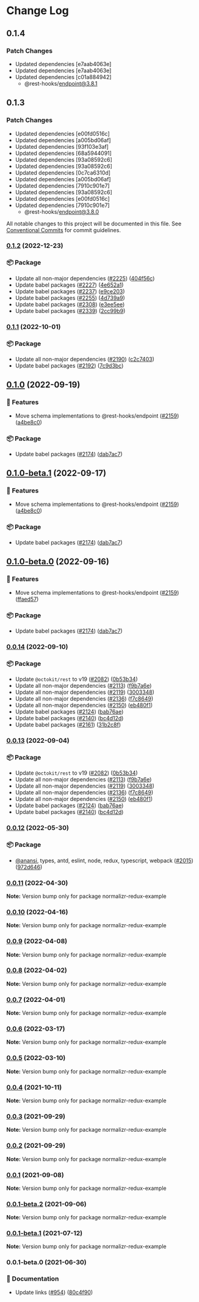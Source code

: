 # Change Log

## 0.1.4

### Patch Changes

- Updated dependencies [e7aab4063e]
- Updated dependencies [e7aab4063e]
- Updated dependencies [c01a884942]
  - @rest-hooks/endpoint@3.8.1

## 0.1.3

### Patch Changes

- Updated dependencies [e00fd0516c]
- Updated dependencies [a005bd06af]
- Updated dependencies [93f103e3af]
- Updated dependencies [68a5944091]
- Updated dependencies [93a08592c6]
- Updated dependencies [93a08592c6]
- Updated dependencies [0c7ca6310d]
- Updated dependencies [a005bd06af]
- Updated dependencies [7910c901e7]
- Updated dependencies [93a08592c6]
- Updated dependencies [e00fd0516c]
- Updated dependencies [7910c901e7]
  - @rest-hooks/endpoint@3.8.0

All notable changes to this project will be documented in this file.
See [Conventional Commits](https://conventionalcommits.org) for commit guidelines.

### [0.1.2](https://github.com/coinbase/rest-hooks/compare/normalizr-redux-example@0.1.1...normalizr-redux-example@0.1.2) (2022-12-23)

### 📦 Package

- Update all non-major dependencies ([#2225](https://github.com/coinbase/rest-hooks/issues/2225)) ([404f56c](https://github.com/coinbase/rest-hooks/commit/404f56c9112e50d063578e0df84616152d9b803c))
- Update babel packages ([#2227](https://github.com/coinbase/rest-hooks/issues/2227)) ([4e652a1](https://github.com/coinbase/rest-hooks/commit/4e652a13552cbf467ca140738f9603aba06cffee))
- Update babel packages ([#2237](https://github.com/coinbase/rest-hooks/issues/2237)) ([e9ce203](https://github.com/coinbase/rest-hooks/commit/e9ce2032b799992ddbb57729f9521e8d3ecf7393))
- Update babel packages ([#2255](https://github.com/coinbase/rest-hooks/issues/2255)) ([4d739a9](https://github.com/coinbase/rest-hooks/commit/4d739a9dbe2d9796f21e24ebb2022e10575bd0c4))
- Update babel packages ([#2308](https://github.com/coinbase/rest-hooks/issues/2308)) ([e3ee5ee](https://github.com/coinbase/rest-hooks/commit/e3ee5ee57431971ba4bdb47b48ed89933412374c))
- Update babel packages ([#2339](https://github.com/coinbase/rest-hooks/issues/2339)) ([2cc99b9](https://github.com/coinbase/rest-hooks/commit/2cc99b99aeece58b0e7674ca80d3372555612c63))

### [0.1.1](https://github.com/coinbase/rest-hooks/compare/normalizr-redux-example@0.1.0...normalizr-redux-example@0.1.1) (2022-10-01)

### 📦 Package

- Update all non-major dependencies ([#2190](https://github.com/coinbase/rest-hooks/issues/2190)) ([c2c7403](https://github.com/coinbase/rest-hooks/commit/c2c74033ecf2004ddebaf064af64f37894f20dec))
- Update babel packages ([#2192](https://github.com/coinbase/rest-hooks/issues/2192)) ([7c9d3bc](https://github.com/coinbase/rest-hooks/commit/7c9d3bc8ea3019490a1f9e1978c3709b346d582d))

## [0.1.0](https://github.com/coinbase/rest-hooks/compare/normalizr-redux-example@0.0.14...normalizr-redux-example@0.1.0) (2022-09-19)

### 🚀 Features

- Move schema implementations to @rest-hooks/endpoint ([#2159](https://github.com/coinbase/rest-hooks/issues/2159)) ([a4be8c0](https://github.com/coinbase/rest-hooks/commit/a4be8c08ea515a27254ea480da2baffa1534b09d))

### 📦 Package

- Update babel packages ([#2174](https://github.com/coinbase/rest-hooks/issues/2174)) ([dab7ac7](https://github.com/coinbase/rest-hooks/commit/dab7ac798850fc0519ffe5793601757b10d949b2))

## [0.1.0-beta.1](https://github.com/coinbase/rest-hooks/compare/normalizr-redux-example@0.0.14...normalizr-redux-example@0.1.0-beta.1) (2022-09-17)

### 🚀 Features

- Move schema implementations to @rest-hooks/endpoint ([#2159](https://github.com/coinbase/rest-hooks/issues/2159)) ([a4be8c0](https://github.com/coinbase/rest-hooks/commit/a4be8c08ea515a27254ea480da2baffa1534b09d))

### 📦 Package

- Update babel packages ([#2174](https://github.com/coinbase/rest-hooks/issues/2174)) ([dab7ac7](https://github.com/coinbase/rest-hooks/commit/dab7ac798850fc0519ffe5793601757b10d949b2))

## [0.1.0-beta.0](https://github.com/coinbase/rest-hooks/compare/normalizr-redux-example@0.0.14...normalizr-redux-example@0.1.0-beta.0) (2022-09-16)

### 🚀 Features

- Move schema implementations to @rest-hooks/endpoint ([#2159](https://github.com/coinbase/rest-hooks/issues/2159)) ([ffaed57](https://github.com/coinbase/rest-hooks/commit/ffaed57a3b397f6eeb69ab3a9fd51366b298b3e5))

### 📦 Package

- Update babel packages ([#2174](https://github.com/coinbase/rest-hooks/issues/2174)) ([dab7ac7](https://github.com/coinbase/rest-hooks/commit/dab7ac798850fc0519ffe5793601757b10d949b2))

### [0.0.14](https://github.com/coinbase/rest-hooks/compare/normalizr-redux-example@0.0.12...normalizr-redux-example@0.0.14) (2022-09-10)

### 📦 Package

- Update `@octokit/rest` to v19 ([#2082](https://github.com/coinbase/rest-hooks/issues/2082)) ([0b53b34](https://github.com/coinbase/rest-hooks/commit/0b53b347b328b58314ca769919ffb6501ea0b67d))
- Update all non-major dependencies ([#2113](https://github.com/coinbase/rest-hooks/issues/2113)) ([f9b7a6e](https://github.com/coinbase/rest-hooks/commit/f9b7a6e5b19a0d6f26208af517451affa161b070))
- Update all non-major dependencies ([#2119](https://github.com/coinbase/rest-hooks/issues/2119)) ([3003348](https://github.com/coinbase/rest-hooks/commit/3003348ba96781085a6f8a6a86a882438ba2b5ea))
- Update all non-major dependencies ([#2136](https://github.com/coinbase/rest-hooks/issues/2136)) ([f7c8649](https://github.com/coinbase/rest-hooks/commit/f7c864998abc68cae1a4130f2de50e055c7a5269))
- Update all non-major dependencies ([#2150](https://github.com/coinbase/rest-hooks/issues/2150)) ([eb480f1](https://github.com/coinbase/rest-hooks/commit/eb480f1f567944208483c9239256e7bcf81351e7))
- Update babel packages ([#2124](https://github.com/coinbase/rest-hooks/issues/2124)) ([bab76ae](https://github.com/coinbase/rest-hooks/commit/bab76ae4ac54474634d3cb323b69ef9be5773a03))
- Update babel packages ([#2140](https://github.com/coinbase/rest-hooks/issues/2140)) ([bc4d12d](https://github.com/coinbase/rest-hooks/commit/bc4d12d5369f4eee17f32d9379793cfc9b679d61))
- Update babel packages ([#2161](https://github.com/coinbase/rest-hooks/issues/2161)) ([31b2c8f](https://github.com/coinbase/rest-hooks/commit/31b2c8ff3d9f9001c31f3f5c15bec1321a15361d))

### [0.0.13](https://github.com/coinbase/rest-hooks/compare/normalizr-redux-example@0.0.12...normalizr-redux-example@0.0.13) (2022-09-04)

### 📦 Package

- Update `@octokit/rest` to v19 ([#2082](https://github.com/coinbase/rest-hooks/issues/2082)) ([0b53b34](https://github.com/coinbase/rest-hooks/commit/0b53b347b328b58314ca769919ffb6501ea0b67d))
- Update all non-major dependencies ([#2113](https://github.com/coinbase/rest-hooks/issues/2113)) ([f9b7a6e](https://github.com/coinbase/rest-hooks/commit/f9b7a6e5b19a0d6f26208af517451affa161b070))
- Update all non-major dependencies ([#2119](https://github.com/coinbase/rest-hooks/issues/2119)) ([3003348](https://github.com/coinbase/rest-hooks/commit/3003348ba96781085a6f8a6a86a882438ba2b5ea))
- Update all non-major dependencies ([#2136](https://github.com/coinbase/rest-hooks/issues/2136)) ([f7c8649](https://github.com/coinbase/rest-hooks/commit/f7c864998abc68cae1a4130f2de50e055c7a5269))
- Update all non-major dependencies ([#2150](https://github.com/coinbase/rest-hooks/issues/2150)) ([eb480f1](https://github.com/coinbase/rest-hooks/commit/eb480f1f567944208483c9239256e7bcf81351e7))
- Update babel packages ([#2124](https://github.com/coinbase/rest-hooks/issues/2124)) ([bab76ae](https://github.com/coinbase/rest-hooks/commit/bab76ae4ac54474634d3cb323b69ef9be5773a03))
- Update babel packages ([#2140](https://github.com/coinbase/rest-hooks/issues/2140)) ([bc4d12d](https://github.com/coinbase/rest-hooks/commit/bc4d12d5369f4eee17f32d9379793cfc9b679d61))

### [0.0.12](https://github.com/coinbase/rest-hooks/compare/normalizr-redux-example@0.0.11...normalizr-redux-example@0.0.12) (2022-05-30)

### 📦 Package

- [@anansi](https://github.com/anansi), types, antd, eslint, node, redux, typescript, webpack ([#2015](https://github.com/coinbase/rest-hooks/issues/2015)) ([972d646](https://github.com/coinbase/rest-hooks/commit/972d6463c6d1946254673bb7029898b19ce4ffdd))

### [0.0.11](https://github.com/coinbase/rest-hooks/compare/normalizr-redux-example@0.0.10...normalizr-redux-example@0.0.11) (2022-04-30)

**Note:** Version bump only for package normalizr-redux-example

### [0.0.10](https://github.com/coinbase/rest-hooks/compare/normalizr-redux-example@0.0.9...normalizr-redux-example@0.0.10) (2022-04-16)

**Note:** Version bump only for package normalizr-redux-example

### [0.0.9](https://github.com/coinbase/rest-hooks/compare/normalizr-redux-example@0.0.8...normalizr-redux-example@0.0.9) (2022-04-08)

**Note:** Version bump only for package normalizr-redux-example

### [0.0.8](https://github.com/coinbase/rest-hooks/compare/normalizr-redux-example@0.0.7...normalizr-redux-example@0.0.8) (2022-04-02)

**Note:** Version bump only for package normalizr-redux-example

### [0.0.7](https://github.com/coinbase/rest-hooks/compare/normalizr-redux-example@0.0.5...normalizr-redux-example@0.0.7) (2022-04-01)

**Note:** Version bump only for package normalizr-redux-example

### [0.0.6](https://github.com/coinbase/rest-hooks/compare/normalizr-redux-example@0.0.1-beta.2...normalizr-redux-example@0.0.6) (2022-03-17)

**Note:** Version bump only for package normalizr-redux-example

### [0.0.5](https://github.com/coinbase/rest-hooks/compare/normalizr-redux-example@0.0.4...normalizr-redux-example@0.0.5) (2022-03-10)

**Note:** Version bump only for package normalizr-redux-example

### [0.0.4](https://github.com/coinbase/rest-hooks/compare/normalizr-redux-example@0.0.3...normalizr-redux-example@0.0.4) (2021-10-11)

**Note:** Version bump only for package normalizr-redux-example

### [0.0.3](https://github.com/coinbase/rest-hooks/compare/normalizr-redux-example@0.0.2...normalizr-redux-example@0.0.3) (2021-09-29)

**Note:** Version bump only for package normalizr-redux-example

### [0.0.2](https://github.com/coinbase/rest-hooks/compare/normalizr-redux-example@0.0.1...normalizr-redux-example@0.0.2) (2021-09-29)

**Note:** Version bump only for package normalizr-redux-example

### [0.0.1](https://github.com/coinbase/rest-hooks/compare/normalizr-redux-example@0.0.1-beta.2...normalizr-redux-example@0.0.1) (2021-09-08)

**Note:** Version bump only for package normalizr-redux-example

### [0.0.1-beta.2](https://github.com/coinbase/rest-hooks/compare/normalizr-redux-example@0.0.1-beta.1...normalizr-redux-example@0.0.1-beta.2) (2021-09-06)

**Note:** Version bump only for package normalizr-redux-example

### [0.0.1-beta.1](https://github.com/coinbase/rest-hooks/compare/normalizr-redux-example@0.0.1-beta.0...normalizr-redux-example@0.0.1-beta.1) (2021-07-12)

**Note:** Version bump only for package normalizr-redux-example

### 0.0.1-beta.0 (2021-06-30)

### 📝 Documentation

- Update links ([#954](https://github.com/coinbase/rest-hooks/issues/954)) ([80c4f90](https://github.com/coinbase/rest-hooks/commit/80c4f90cc36e26297751fa8d5ee710f819d169b3))
